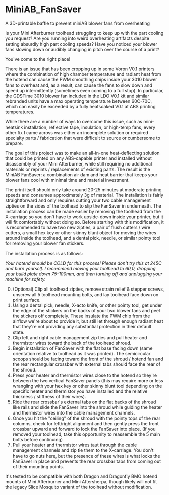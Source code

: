 # MiniAB_FanSaver
A 3D-printable baffle to prevent miniAB blower fans from overheating

Is your Mini Afterburner toolhead struggling to keep up with the part cooling you request? Are you running into weird overheating artifacts despite setting absurdly high part cooling speeds? Have you noticed your blower fans slowing down or audibly changing in pitch over the course of a print?

You've come to the right place!

There is an issue that has been cropping up in some Voron V0.1 printers where the combination of high chamber temperature and radiant heat from the hotend can cause the PWM smoothing chips inside your 3010 blower fans to overheat and, as a result, can cause the fans to slow down and speed up intermittently (sometimes even coming to a full stop). In particular, the GDSTime 3010 blower fan included in the LDO V0.1 kit and similar rebranded units have a max operating temperature between 60C-70C, which can easily be exceeded by a fully heatsoaked V0.1 at ABS printing temperatures.

While there are a number of ways to overcome this issue, such as mini-heatsink installation, reflective tape, insulation, or high-temp fans, every other fix I came across was either an incomplete solution or required specialty parts / fabrication that were difficult to source or cumbersome to prepare.

The goal of this project was to make an all-in-one heat-deflecting solution that could be printed on any ABS-capable printer and installed without disassembly of your Mini Afterburner, while still requiring no additional materials or reprints / replacements of existing parts. The result is the MiniAB FanSaver: a combination air dam and heat barrier that keeps your blower fans cool with minimal time and material investment.

The print itself should only take around 20-25 minutes at moderate printing speeds and consumes approximately 3g of material. The installation is fairly straightforward and only requires cutting your two cable management zipties on the sides of the toolhead to slip the FanSaver in underneath. The installation process can be made easier by removing the toolhead from the X-carriage so you don't have to work upside-down inside your printer, but it will fit comfortably without doing so. Before starting with this modification, it is recommended to have two new zipties, a pair of flush cutters / wire cutters, a small hex key or other skinny blunt object for moving the wires around inside the toolhead, and a dental pick, needle, or similar pointy tool for removing your blower fan stickers.

The installation process is as follows:

*Your hotend should be COLD for this process! Please don't try this at 245C and burn yourself. I recommend moving your toolhead to 60,0, dropping your build plate down 75-100mm, and then turning off and unplugging your machine for safety.*

0. (Optional) Clip all toolhead zipties, remove strain relief & stepper screws, unscrew all 5 toolhead mounting bolts, and lay toolhead face down on print surface.
1. Using a dental pick, needle, X-acto knife, or other pointy tool, get under the edge of the stickers on the backs of your two blower fans and peel the stickers off completely. These insulate the PWM chip from the airflow we're about to provide it, but still let through enough radiant heat that they're not providing any substantial protection in their default state.
2. Clip left and right cable management zip ties and pull heater and thermistor wires toward the back of the toolhead shroud.
3. Begin installation of FanSaver with the flat base facing down (same orientation relative to toolhead as it was printed). The semicircular scoops should be facing toward the front of the shroud / hotend fan and the rear rectangular crossbar with external tabs should face the rear of the shroud.
4. Press your heater and thermistor wires close to the hotend so they're between the two vertical FanSaver panels (this may require more or less wrangling with your hex key or other skinny blunt tool depending on the specific heater and thermistor you have installed and the relative thickness / stiffness of their wires).
5. Ride the rear crossbar's external tabs on the flat backs of the shroud like rails and slide the FanSaver into the shroud while guiding the heater and thermistor wires into the cable management channels.
6. Once you hit the "ceiling" of the shroud with the pointy tops of the rear columns, check for left/right alignment and then gently press the front crossbar upward and forward to lock the FanSaver into place. (If you removed your toolhead, take this opportunity to reassemble the 5 main bolts before continuing)
7. Pull your heater and thermistor wires taut through the cable management channels and zip tie them to the X-carriage. You don't have to go nuts here, but the presence of these wires is what locks the FanSaver in place and prevents the rear crossbar tabs from coming out of their mounting points.

It's tested to be compatible with both Dragon and Dragonfly BMO hotend mounts of Mini Afterburner and Mini Aftersherpa, though likely will not fit the legacy Slice Mosquito variant of the toolhead without modification.
